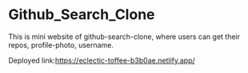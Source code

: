 # Github_Search_Clone
This is mini website of github-search-clone, where users can get their repos, profile-photo, username.


Deployed link:https://eclectic-toffee-b3b0ae.netlify.app/

